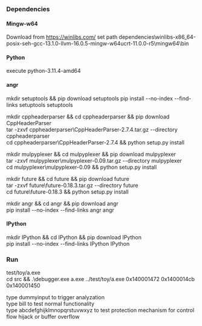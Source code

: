 ### Dependencies
#### Mingw-w64
Download from https://winlibs.com/
set path dependencies\winlibs-x86_64-posix-seh-gcc-13.1.0-llvm-16.0.5-mingw-w64ucrt-11.0.0-r5\mingw64\bin
#### Python
execute python-3.11.4-amd64
#### angr
mkdir setuptools && pip download setuptools
pip install --no-index --find-links setuptools setuptools

mkdir cppheaderparser && cd cppheaderparser && pip download CppHeaderParser  
tar -zxvf cppheaderparser\CppHeaderParser-2.7.4.tar.gz --directory cppheaderparser  
cd cppheaderparser\CppHeaderParser-2.7.4 && python setup.py install  

mkdir mulpyplexer && cd mulpyplexer && pip download mulpyplexer  
tar -zxvf mulpyplexer\mulpyplexer-0.09.tar.gz --directory mulpyplexer  
cd mulpyplexer\mulpyplexer-0.09 && python setup.py install  

mkdir future && cd future && pip download future  
tar -zxvf future\future-0.18.3.tar.gz --directory future  
cd future\future-0.18.3 && python setup.py install  

mkdir angr && cd angr && pip download angr  
pip install --no-index --find-links angr angr  
#### IPython
mkdir IPython && cd IPython && pip download IPython  
pip install --no-index --find-links IPython IPython  


### Run
test/toy/a.exe  
cd src && .\debugger.exe a.exe ../test/toy/a.exe 0x140001472 0x1400014cb 0x140001450  

type dummyinput to trigger analyzation  
type bill to test normal functionality  
type abcdefghijklmnopqrstuvwxyz to test protection mechanism for control flow hijack or buffer overflow  
